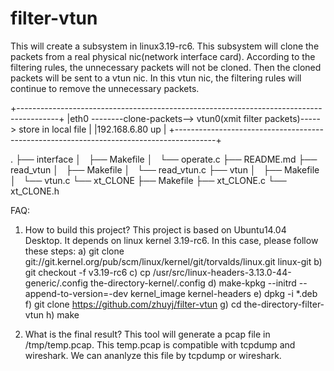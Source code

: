 # filter-vtun
This will create a subsystem in linux3.19-rc6. This subsystem will clone the packets from a real physical nic(network interface card). According to the filtering rules, the unnecessary packets will not be cloned. Then the cloned packets will be sent to a vtun nic. In this vtun nic, the filtering rules will continue to remove the unnecessary packets.

+----------------------------------------------------------------------------------------+
|eth0 --------clone-packets--> vtun0(xmit filter packets)-----> store in local file      |
|192.168.6.80                  up                                                        |
+----------------------------------------------------------------------------------------+

.
├── interface
│   ├── Makefile
│   └── operate.c
├── README.md
├── read_vtun
│   ├── Makefile
│   └── read_vtun.c
├── vtun
│   ├── Makefile
│   └── vtun.c
└── xt_CLONE
    ├── Makefile
    ├── xt_CLONE.c
    └── xt_CLONE.h

FAQ:
1. How to build this project?
   This project is based on Ubuntu14.04 Desktop. It depends on
   linux kernel 3.19-rc6.
   In this case, please follow these steps:
    a) git clone git://git.kernel.org/pub/scm/linux/kernel/git/torvalds/linux.git linux-git
    b) git checkout -f v3.19-rc6
    c) cp /usr/src/linux-headers-3.13.0-44-generic/.config the-directory-kernel/.config
    d) make-kpkg --initrd --append-to-version=-dev kernel_image kernel-headers
    e) dpkg -i *.deb
    f) git clone https://github.com/zhuyj/filter-vtun
    g) cd the-directory-filter-vtun
    h) make

2. What is the final result?
   This tool will generate a pcap file in /tmp/temp.pcap. This temp.pcap is compatible with
   tcpdump and wireshark. We can ananlyze this file by tcpdump or wireshark.
